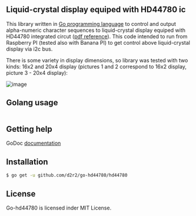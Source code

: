 ## Liquid-crystal display equiped with HD44780 ic

This library written in [Go programming language](https://golang.org/) to control and output alpha-numeric character sequences to liquid-crystal display equiped with HD44780 integrated circut ([pdf reference](https://raw.github.com/d2r2/go-hd44780/master/docs/HD44780.pdf)). This code intended to run from Raspberry PI (tested also with Banana PI) to get control above liquid-crystal display via i2c bus.

There is some variety in display dimensions, so library was tested with two kinds: 16x2 and 20x4 display (pictures 1 and 2 correspond to 16x2 display, picture 3 - 20x4 display):

![image](https://raw.github.com/d2r2/go-hd44780/master/docs/16x2_20x4.jpg)

## Golang usage

```go
```

## Getting help

GoDoc [documentation](http://godoc.org/github.com/d2r2/go-hd44780/hd44780)

## Installation

```bash
$ go get -u github.com/d2r2/go-hd44780/hd44780
```
## License

Go-hd44780 is licensed inder MIT License.
